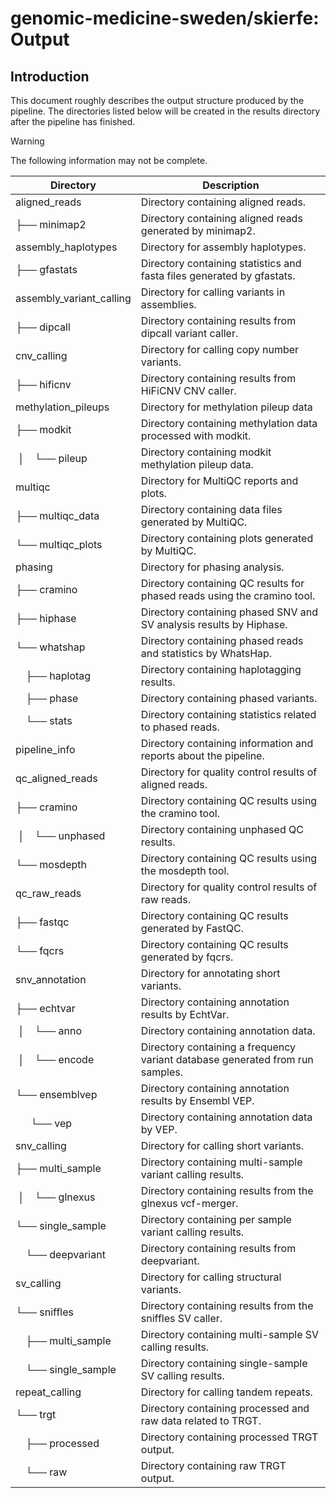 # genomic-medicine-sweden/skierfe: Output

## Introduction

This document roughly describes the output structure produced by the pipeline. The directories listed below will be created in the results directory after the pipeline has finished.

> [!WARNING]
> The following information may not be complete.

| Directory                 | Description                                                                   |
| ------------------------- | ----------------------------------------------------------------------------- |
| aligned_reads             | Directory containing aligned reads.                                           |
| ├── minimap2              | Directory containing aligned reads generated by minimap2.                     |
| assembly_haplotypes       | Directory for assembly haplotypes.                                            |
| ├── gfastats              | Directory containing statistics and fasta files generated by gfastats.        |
| assembly_variant_calling  | Directory for calling variants in assemblies.                                 |
| ├── dipcall               | Directory containing results from dipcall variant caller.                     |
| cnv_calling               | Directory for calling copy number variants.                                   |
| ├── hificnv               | Directory containing results from HiFiCNV CNV caller.                         |
| methylation_pileups       | Directory for methylation pileup data                                         |
| ├── modkit                | Directory containing methylation data processed with modkit.                  |
| &nbsp;│&emsp;└── pileup   | Directory containing modkit methylation pileup data.                          |
| multiqc                   | Directory for MultiQC reports and plots.                                      |
| ├── multiqc_data          | Directory containing data files generated by MultiQC.                         |
| └── multiqc_plots         | Directory containing plots generated by MultiQC.                              |
| phasing                   | Directory for phasing analysis.                                               |
| ├── cramino               | Directory containing QC results for phased reads using the cramino tool.      |
| ├── hiphase               | Directory containing phased SNV and SV analysis results by Hiphase.           |
| └── whatshap              | Directory containing phased reads and statistics by WhatsHap.                 |
| &emsp;├── haplotag        | Directory containing haplotagging results.                                    |
| &emsp;├── phase           | Directory containing phased variants.                                         |
| &emsp;└── stats           | Directory containing statistics related to phased reads.                      |
| pipeline_info             | Directory containing information and reports about the pipeline.              |
| qc_aligned_reads          | Directory for quality control results of aligned reads.                       |
| ├── cramino               | Directory containing QC results using the cramino tool.                       |
| &nbsp;│&emsp;└── unphased | Directory containing unphased QC results.                                     |
| └── mosdepth              | Directory containing QC results using the mosdepth tool.                      |
| qc_raw_reads              | Directory for quality control results of raw reads.                           |
| ├── fastqc                | Directory containing QC results generated by FastQC.                          |
| └── fqcrs                 | Directory containing QC results generated by fqcrs.                           |
| snv_annotation            | Directory for annotating short variants.                                      |
| ├── echtvar               | Directory containing annotation results by EchtVar.                           |
| &nbsp;│&emsp;└── anno     | Directory containing annotation data.                                         |
| &nbsp;│&emsp;└── encode   | Directory containing a frequency variant database generated from run samples. |
| └── ensemblvep            | Directory containing annotation results by Ensembl VEP.                       |
| &ensp;&emsp;└── vep       | Directory containing annotation data by VEP.                                  |
| snv_calling               | Directory for calling short variants.                                         |
| ├── multi_sample          | Directory containing multi-sample variant calling results.                    |
| &nbsp;│&emsp;└── glnexus  | Directory containing results from the glnexus vcf-merger.                     |
| └── single_sample         | Directory containing per sample variant calling results.                      |
| &emsp;└── deepvariant     | Directory containing results from deepvariant.                                |
| sv_calling                | Directory for calling structural variants.                                    |
| └── sniffles              | Directory containing results from the sniffles SV caller.                     |
| &emsp;├── multi_sample    | Directory containing multi-sample SV calling results.                         |
| &emsp;└── single_sample   | Directory containing single-sample SV calling results.                        |
| repeat_calling            | Directory for calling tandem repeats.                                         |
| └── trgt                  | Directory containing processed and raw data related to TRGT.                  |
| &emsp;├── processed       | Directory containing processed TRGT output.                                   |
| &emsp;└── raw             | Directory containing raw TRGT output.                                         |
